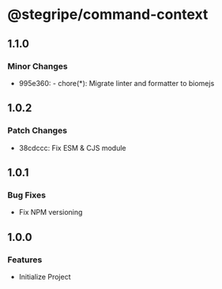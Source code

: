 # @stegripe/command-context

## 1.1.0

### Minor Changes

- 995e360: - chore(\*): Migrate linter and formatter to biomejs

## 1.0.2

### Patch Changes

- 38cdccc: Fix ESM & CJS module

## 1.0.1

### Bug Fixes

- Fix NPM versioning

## 1.0.0

### Features

- Initialize Project
